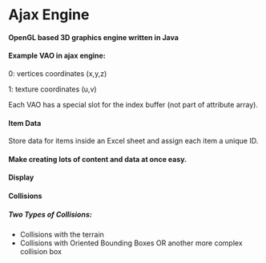 # Ajax Engine
#### OpenGL based 3D graphics engine written in Java

#### Example VAO in ajax engine:

0: vertices coordinates (x,y,z)

1: texture coordinates (u,v)

Each VAO has a special slot for the index buffer (not part of attribute array).

#### Item Data

Store data for items inside an Excel sheet and assign each item a unique ID.

#### Make creating lots of content and data at once easy.

#### Display

#### Collisions

##### Two Types of Collisions:

- Collisions with the terrain
- Collisions with Oriented Bounding Boxes OR another more complex collision box